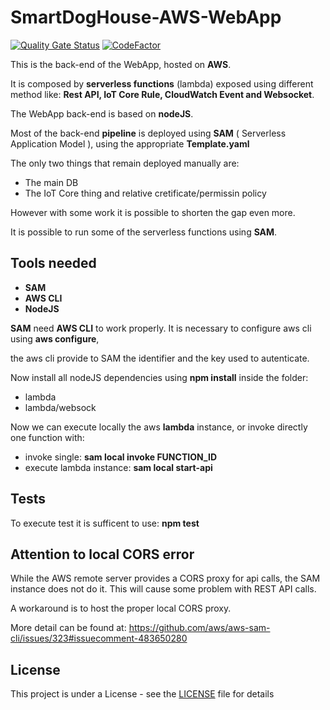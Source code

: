 # SmartDogHouse-AWS-WebApp
[![Quality Gate Status](https://sonarcloud.io/api/project_badges/measure?project=SmartDogHouse_SmartDogHouse-AWS-WebApp&metric=alert_status)](https://sonarcloud.io/dashboard?id=SmartDogHouse_SmartDogHouse-AWS-WebApp)
[![CodeFactor](https://www.codefactor.io/repository/github/smartdoghouse/smartdoghouse-aws-webapp/badge)](https://www.codefactor.io/repository/github/smartdoghouse/smartdoghouse-aws-webapp)

This is the back-end of the WebApp, hosted on **AWS**. 

It is composed by **serverless functions** (lambda) exposed using different method 
like: **Rest API, IoT Core Rule, CloudWatch Event and Websocket**.

The WebApp back-end is based on **nodeJS**.

Most of the back-end **pipeline** is deployed using **SAM** ( Serverless Application Model ), using the appropriate 
**Template.yaml**

The only two things that remain deployed manually are:
- The main DB
- The IoT Core thing and relative cretificate/permissin policy

However with some work it is possible to shorten the gap even more. 


It is possible to run some of the serverless functions using **SAM**.

## Tools needed
- **SAM**
- **AWS CLI**
- **NodeJS**

**SAM** need **AWS CLI** to work properly.
It is necessary to configure aws cli using **aws configure**, 

the aws cli provide to SAM the identifier and the key used to autenticate.

Now install all nodeJS dependencies using **npm install** inside the folder:
- lambda 
- lambda/websock


Now we can execute locally the aws **lambda** instance, or invoke directly one function with:
- invoke single: **sam local invoke FUNCTION_ID**
- execute lambda instance: **sam local start-api**

## Tests
To execute test it is sufficent to use: **npm test**

## Attention to local CORS error

While the AWS remote server provides a CORS proxy for api calls, the SAM instance does not do it.
This will cause some problem with REST API calls.

A workaround is to host the proper local CORS proxy.

More detail can be found at: https://github.com/aws/aws-sam-cli/issues/323#issuecomment-483650280



## License

This project is under a License - see the [LICENSE](LICENSE) file for details
